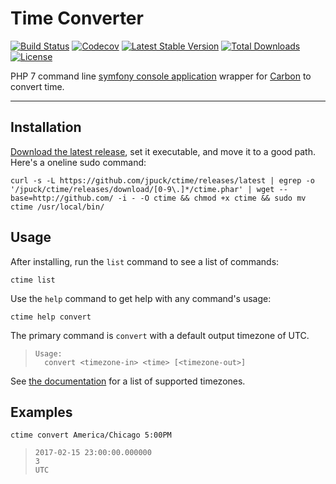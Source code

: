 # Time Converter

[![Build Status][12]][11]
[![Codecov][16]][14]
[![Latest Stable Version][7]][6]
[![Total Downloads][8]][6]
[![License][9]][6]

PHP 7 command line [symfony console application][1]
wrapper for [Carbon][18] to convert time.

----------

## Installation

[Download the latest release][6], set it executable, and move it to a good path. Here's a oneline sudo command:

    curl -s -L https://github.com/jpuck/ctime/releases/latest | egrep -o '/jpuck/ctime/releases/download/[0-9\.]*/ctime.phar' | wget --base=http://github.com/ -i - -O ctime && chmod +x ctime && sudo mv ctime /usr/local/bin/

## Usage

After installing, run the `list` command to see a list of commands:

    ctime list

Use the `help` command to get help with any command's usage:

    ctime help convert

The primary command is `convert` with a default output timezone of UTC.

>     Usage:
>       convert <timezone-in> <time> [<timezone-out>]

See [the documentation][17] for a list of supported timezones.

## Examples

    ctime convert America/Chicago 5:00PM

>     2017-02-15 23:00:00.000000
>     3
>     UTC

[1]:http://symfony.com/doc/current/components/console.html
[6]:https://github.com/jpuck/ctime/releases/latest
[7]:https://poser.pugx.org/jpuck/ctime/v/stable
[8]:https://img.shields.io/github/downloads/jpuck/ctime/total.svg
[9]:https://poser.pugx.org/jpuck/ctime/license
[11]:https://travis-ci.org/jpuck/ctime
[12]:https://travis-ci.org/jpuck/ctime.svg?branch=master
[14]:https://codecov.io/gh/jpuck/ctime/branch/master
[16]:https://img.shields.io/codecov/c/github/jpuck/ctime/master.svg
[17]:http://php.net/manual/en/timezones.php
[18]:http://carbon.nesbot.com/
